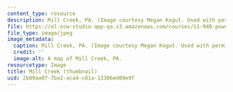 ```yaml
---
content_type: resource
description: Mill Creek, PA. (Image courtesy Megan Kogut. Used with permission.)
file: https://ol-ocw-studio-app-qa.s3.amazonaws.com/courses/11-948-power-of-place-media-technology-youth-and-city-design-and-development-spring-2001/2b89aa077ba2aca4c81a13386ed09e9f_11-948s01-th.jpg
file_type: image/jpeg
image_metadata:
  caption: Mill Creek, PA. (Image courtesy Megan Kogut. Used with permission.)
  credit: ''
  image-alt: A map of Mill Creek, PA.
resourcetype: Image
title: Mill Creek (thumbnail)
uid: 2b89aa07-7ba2-aca4-c81a-13386ed09e9f
---
```

